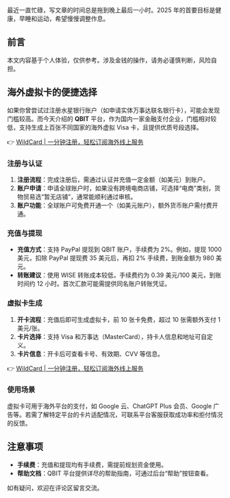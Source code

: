 最近一直忙碌，写文章的时间总是拖到晚上最后一小时。2025 年的首要目标是健康，早睡和运动，希望慢慢调整作息。

## 前言

本文内容基于个人体验，仅供参考。涉及金钱的操作，请务必谨慎判断，风险自担。

## 海外虚拟卡的便捷选择

如果你曾尝试过注册水星银行账户（如申请实体万事达联名银行卡），可能会发现门槛较高。而今天介绍的 **QBIT** 平台，作为国内一家金融支付企业，门槛相对较低，支持生成上百张不同国家的海外虚拟 Visa 卡，且提供优质号段选择。

👉 [WildCard | 一分钟注册，轻松订阅海外线上服务](https://bit.ly/bewildcard)

### 注册与认证

1. **注册流程**：完成注册后，需通过认证并充值一定金额（如美元）到账户。
2. **账户申请**：申请全球账户时，如果没有跨境电商店铺，可选择“电商”类别，货物贸易选“暂无店铺”，通常能顺利通过审核。
3. **账户功能**：全球账户可免费开通一个（如美元账户），额外货币账户需付费开通。

### 充值与提现

- **充值方式**：支持 PayPal 提现到 QBIT 账户，手续费为 2%。例如，提现 1000 美元，扣除 PayPal 提现费 35 美元后，再扣 2% 手续费，到账金额为 980 美元。
- **转账建议**：使用 WISE 转账成本较低，手续费约为 0.39 美元/100 美元，到账时间约 12 小时。首次汇款可能需提供同名账户转账凭证。

### 虚拟卡生成

1. **开卡流程**：充值后即可生成虚拟卡，前 10 张卡免费，超过 10 张需额外支付 1 美元/张。
2. **卡片选择**：支持 Visa 和万事达（MasterCard），持卡人信息和地址可自定义。
3. **卡片信息**：开卡后可查看卡号、有效期、CVV 等信息。

👉 [WildCard | 一分钟注册，轻松订阅海外线上服务](https://bit.ly/bewildcard)

### 使用场景

虚拟卡可用于海外平台的支付，如 Google 云、ChatGPT Plus 会员、Google 广告等。若需了解特定平台的卡片适配情况，可联系平台客服获取成功率和拒付情况的反馈。

## 注意事项

- **手续费**：充值和提现均有手续费，需提前规划资金使用。
- **帮助文档**：QBIT 平台提供详尽的帮助指南，可通过后台“帮助”按钮查看。

如有疑问，欢迎在评论区留言交流。